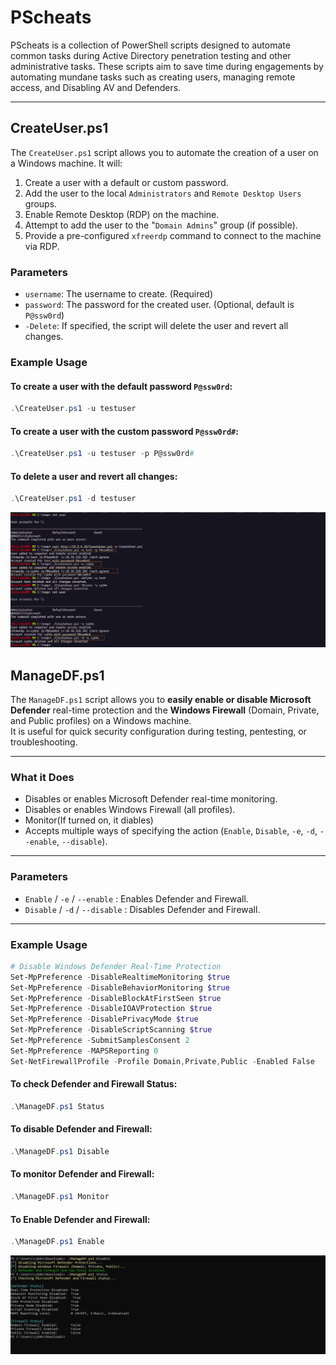 # PScheats

PScheats is a collection of PowerShell scripts designed to automate common tasks during Active Directory penetration testing and other administrative tasks. These scripts aim to save time during engagements by automating mundane tasks such as creating users, managing remote access, and Disabling AV and Defenders.

---

## CreateUser.ps1

The `CreateUser.ps1` script allows you to automate the creation of a user on a Windows machine. It will:
1. Create a user with a default or custom password.
2. Add the user to the local `Administrators` and `Remote Desktop Users` groups.
3. Enable Remote Desktop (RDP) on the machine.
4. Attempt to add the user to the "`Domain Admins`" group (if possible).
5. Provide a pre-configured `xfreerdp` command to connect to the machine via RDP.

### Parameters
- `username`: The username to create. (Required)
- `password`: The password for the created user. (Optional, default is `P@ssw0rd`)
- `-Delete`: If specified, the script will delete the user and revert all changes.

### Example Usage

#### To create a user with the default password `P@ssw0rd`:
```powershell
.\CreateUser.ps1 -u testuser
```
#### To create a user with the custom password `P@ssw0rd#`:
```powershell
.\CreateUser.ps1 -u testuser -p P@ssw0rd#
```
#### To delete a user and revert all changes:
```powershell
.\CreateUser.ps1 -d testuser 
```
![](1.png)

## ManageDF.ps1

The `ManageDF.ps1` script allows you to **easily enable or disable Microsoft Defender** real-time protection and the **Windows Firewall** (Domain, Private, and Public profiles) on a Windows machine.  
It is useful for quick security configuration during testing, pentesting, or troubleshooting.

---

### What it Does
- Disables or enables Microsoft Defender real-time monitoring.
- Disables or enables Windows Firewall (all profiles).
- Monitor(If turned on, it diables)
- Accepts multiple ways of specifying the action (`Enable`, `Disable`, `-e`, `-d`, `--enable`, `--disable`).

---

### Parameters
- `Enable` / `-e` / `--enable` : Enables Defender and Firewall.
- `Disable` / `-d` / `--disable` : Disables Defender and Firewall.

---

### Example Usage
```powershell
# Disable Windows Defender Real-Time Protection
Set-MpPreference -DisableRealtimeMonitoring $true
Set-MpPreference -DisableBehaviorMonitoring $true
Set-MpPreference -DisableBlockAtFirstSeen $true
Set-MpPreference -DisableIOAVProtection $true
Set-MpPreference -DisablePrivacyMode $true
Set-MpPreference -DisableScriptScanning $true
Set-MpPreference -SubmitSamplesConsent 2  
Set-MpPreference -MAPSReporting 0      
Set-NetFirewallProfile -Profile Domain,Private,Public -Enabled False
```

#### To check Defender and Firewall Status:
```powershell
.\ManageDF.ps1 Status
```

#### To disable Defender and Firewall:
```powershell
.\ManageDF.ps1 Disable
```

#### To monitor Defender and Firewall:
```powershell
.\ManageDF.ps1 Monitor
```

#### To Enable Defender and Firewall:
```powershell
.\ManageDF.ps1 Enable
```
![](image.png)

